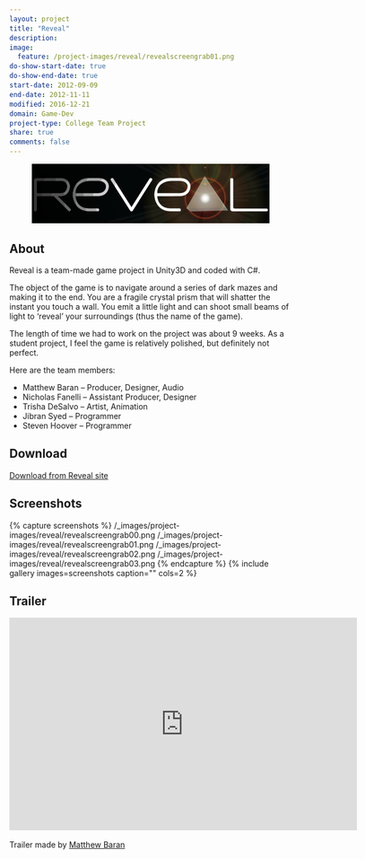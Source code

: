```yaml
---
layout: project
title: "Reveal"
description:
image:
  feature: /project-images/reveal/revealscreengrab01.png
do-show-start-date: true
do-show-end-date: true
start-date: 2012-09-09
end-date: 2012-11-11
modified: 2016-12-21
domain: Game-Dev
project-type: College Team Project
share: true
comments: false
---
```


<figure>
	<img src="/_images/project-images/reveal/revealTitle.png" alt="">
</figure>

## About

Reveal is a team-made game project in Unity3D and coded with C#.

The object of the game is to navigate around a series of dark mazes and making it to the end. You are a fragile crystal prism that will shatter the instant you touch a wall. You emit a little light and can shoot small beams of light to ‘reveal’ your surroundings (thus the name of the game).

The length of time we had to work on the project was about 9 weeks. As a student project, I feel the game is relatively polished, but definitely not perfect.

Here are the team members:

 - Matthew Baran – Producer, Designer, Audio
 - Nicholas Fanelli – Assistant Producer, Designer
 - Trisha DeSalvo – Artist, Animation
 - Jibran Syed – Programmer
 - Steven Hoover – Programmer


## Download

<div markdown="0"><a href="http://revealthegame.wordpress.com/download/" class="btn">Download from Reveal site</a></div>


## Screenshots

{% capture screenshots %}
	/_images/project-images/reveal/revealscreengrab00.png
	/_images/project-images/reveal/revealscreengrab01.png
	/_images/project-images/reveal/revealscreengrab02.png
    /_images/project-images/reveal/revealscreengrab03.png
{% endcapture %}
{% include gallery images=screenshots caption="" cols=2 %}


## Trailer

<iframe width="620" height="379" src="https://www.youtube.com/embed/T0F4oUwfBuM" frameborder="0" allowfullscreen></iframe>

Trailer made by [Matthew Baran](http://matthewrbaran.wixsite.com/mrbaran)
